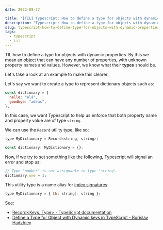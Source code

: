 ```yaml
---
date: 2022-08-27

title: "[TIL] Typescript: How to define a type for objects with dynamic properties"
description: "Typescript: How to define a type for objects with dynamic properties"
slug: typescript-how-to-define-type-for-objects-with-dynamic-properties
tags:
  - typescript
  - til
---
```


TIL how to define a type for objects with dynamic properties. By this we mean an
object that can have any number of properties, with unknown property names and
values. However, we know what their **types** should be.

Let's take a look at an example to make this clearer.

Let's say we want to create a type to represent dictionary objects such as:

```js
const dictionary = {
  hello: "olá",
  goodbye: "adeus",
};
```

In this case, we want Typescript to help us enforce that both property name and
property value are of type `string`.

We can use the `Record` utility type, like so:

```js
type MyDictionary = Record<string, string>;

const dictionary: MyDictionary = {};
```

Now, if we try to set something like the following, Typescript will signal an
error and stop us:

```js
// Type 'number' is not assignable to type 'string'.
dictionary.one = 1;
```

This utility type is a name alias for [index
signatures](https://www.typescriptlang.org/docs/handbook/2/objects.html#index-signatures):

```js
type MyDictionary = { [k: string]: string };
```

See:

- [Record<Keys, Type> - TypeScript documentation](https://www.typescriptlang.org/docs/handbook/utility-types.html#recordkeys-type)
- [Define a Type for Object with Dynamic keys in TypeScript - Borislav Hadzhiev](https://bobbyhadz.com/blog/typescript-object-with-dynamic-keys)
